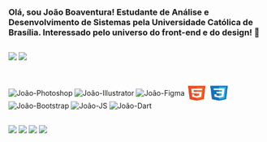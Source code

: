 ### Olá, sou João Boaventura! Estudante de Análise e Desenvolvimento de Sistemas pela Universidade Católica de Brasília. Interessado pelo universo do front-end e do design! 🎨
##

<div>
  <img height="180em" src="https://github-readme-stats.vercel.app/api/top-langs/?username=jaoboaventura&layout=donut"/>
  <img height="180em" src="https://github-readme-stats.vercel.app/api?username=jaoboaventura&show_icons=true&theme=tokyonight"/>
</div>

##

<div style="display: inline_block"><br>
  <img align="center" alt="João-Photoshop" height="30" width="40"
src="https://cdn.jsdelivr.net/gh/devicons/devicon/icons/photoshop/photoshop-plain.svg">
  <img align="center" alt="João-Illustrator" height="30" width="40"
src="https://cdn.jsdelivr.net/gh/devicons/devicon/icons/illustrator/illustrator-plain.svg">
  <img align="center" alt="João-Figma" height="30" width="40"
src="https://cdn.jsdelivr.net/gh/devicons/devicon/icons/figma/figma-original.svg">
  <img align="center" alt="João-HTML" height="30" width="40" src="https://raw.githubusercontent.com/devicons/devicon/master/icons/html5/html5-original.svg">
  <img align="center" alt="João-CSS" height="30" width="40" src="https://raw.githubusercontent.com/devicons/devicon/master/icons/css3/css3-original.svg">
  <img align="center" alt="João-Bootstrap" height="30" width="40"
src="https://cdn.jsdelivr.net/gh/devicons/devicon/icons/bootstrap/bootstrap-original.svg">
  <img align="center" alt="João-JS" height="30" width="40"
src="https://cdn.jsdelivr.net/gh/devicons/devicon/icons/javascript/javascript-original.svg">
  <img align="center" alt="João-Dart" height="30" width="40"
src="https://cdn.jsdelivr.net/gh/devicons/devicon/icons/dart/dart-original.svg">
          
</div>

##
 
<div> 
  <a href="https://instagram.com/jaoboaventura" target="_blank"><img src="https://img.shields.io/badge/-Instagram-%23E4405F?style=for-the-badge&logo=instagram&logoColor=white" target="_blank"></a>
  <a href="https://www.linkedin.com/in/jaoboaventura" target="_blank"><img src="https://img.shields.io/badge/-LinkedIn-%230077B5?style=for-the-badge&logo=linkedin&logoColor=white" target="_blank"></a>
  <a href="https://wa.me/5533987237684?text=Ol%C3%A1%2C+Jo%C3%A3o%21+Encontrei+o+seu+perfil+no+GitHub." target="_blank"><img src="https://img.shields.io/badge/WhatsApp-25D366?style=for-the-badge&logo=whatsapp&logoColor=white" target="_blank"></a> 
  <a href = "mailto:jp.boaventura99@hotmail.com"><img src="https://img.shields.io/badge/Microsoft_Outlook-0078D4?style=for-the-badge&logo=microsoft-outlook&logoColor=white" target="_blank"></a>
  
</div>
